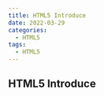 ```yaml
---
title: HTML5 Introduce
date: 2022-03-29 
categories:
  - HTML5
tags:
  - HTML5
---
```


## HTML5 Introduce